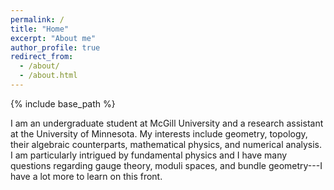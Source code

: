 ```yaml
---
permalink: /
title: "Home"
excerpt: "About me"
author_profile: true
redirect_from: 
  - /about/
  - /about.html
---
```


{% include base_path %}

I am an undergraduate student at McGill University and a research assistant at the University of Minnesota. My interests include geometry, topology, their algebraic counterparts, mathematical physics, and numerical analysis. I am particularly intrigued by fundamental physics and I have many questions regarding gauge theory, moduli spaces, and bundle geometry---I have a lot more to learn on this front.
